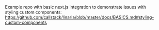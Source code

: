 Example repo with basic next.js integration to demonstrate issues with styling custom components: https://github.com/callstack/linaria/blob/master/docs/BASICS.md#styling-custom-components
